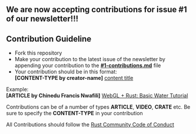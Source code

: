 ## We are now accepting contributions for issue #1 of our newsletter!!!

## Contribution Guideline

- Fork this repository
- Make your contribution to the latest issue of the newsletter by appending your contribution to the [**#1-contributions.md**](https://github.com/Rust-Nigeria/newsletter/blob/main/contributions/%231-contributions.md) file
- Your contribution should be in this format:<br>
  **[CONTENT-TYPE by creator-name]** [content title](https://github.com/Rust-Nigeria/newsletter)

Example:<br>
**[ARTICLE by Chinedu Francis Nwafili]** [WebGL + Rust: Basic Water Tutorial](https://www.chinedufn.com/3d-webgl-basic-water-tutorial/)

Contributions can be of a number of types **ARTICLE**, **VIDEO**, **CRATE** etc. Be sure to specify the **CONTENT-TYPE** in your contribution

All Contributions should follow the [Rust Community Code of Conduct](https://www.rust-lang.org/policies/code-of-conduct)
